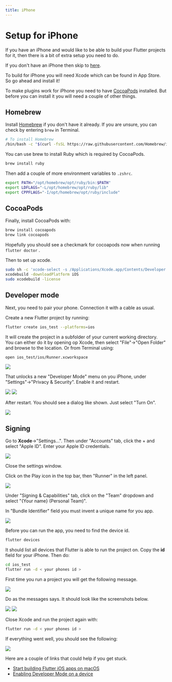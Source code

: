 ```yaml
---
title: iPhone
---
```


# Setup for iPhone

If you have an iPhone and would like to be able to build your Flutter projects
for it, then there is a bit of extra setup you need to do.

If you don't have an iPhone then skip to [here](../android_studio.md).

To build for iPhone you will need Xcode which can be found in App Store.
So go ahead and install it!

To make plugins work for iPhone you need to have
[CocoaPods](https://cocoapods.org/) installed.
But before you can install it you will need a couple of other things.

## Homebrew

Install [Homebrew](https://brew.sh/) if you don't have it already.
If you are unsure, you can check by entering `brew` in Terminal.

```sh
# To install Homebrew
/bin/bash -c "$(curl -fsSL https://raw.githubusercontent.com/Homebrew/install/HEAD/install.sh)"
```

You can use brew to install Ruby which is required by CocoaPods.

```sh
brew install ruby
```

Then add a couple of more environment variables to `.zshrc`.

```sh
export PATH="/opt/homebrew/opt/ruby/bin:$PATH"
export LDFLAGS="-L/opt/homebrew/opt/ruby/lib"
export CPPFLAGS="-I/opt/homebrew/opt/ruby/include"
```

## CocoaPods

Finally, install CocoaPods with:

```sh
brew install cocoapods
brew link cocoapods
```

Hopefully you should see a checkmark for cocoapods now when running `flutter doctor` .

Then to set up xcode.

```sh
sudo sh -c 'xcode-select -s /Applications/Xcode.app/Contents/Developer && xcodebuild -runFirstLaunch'
xcodebuild -downloadPlatform iOS
sudo xcodebuild -license
```

## Developer mode

Next, you need to pair your phone.
Connection it with a cable as usual.

Create a new Flutter project by running:

```sh
flutter create ios_test --platforms=ios
```

It will create the project in a subfolder of your current working directory.
You can either do it by opening op Xcode, then select "File"->"Open Folder" and
browse to the location.
Or from Terminal using:

```sh
open ios_test/ios/Runner.xcworkspace
```

![](images/mac_xcode_device.png)

That unlocks a new "Developer Mode" menu on you iPhone, under
"Settings"->"Privacy & Security".
Enable it and restart.

![](images/ios_developer_mode1.jpeg)
![](images/ios_developer_mode2.jpeg)

After restart.
You should see a dialog like shown.
Just select "Turn On".

![](images/ios_developer_mode3.jpeg)

## Signing

Go to **Xcode**->"Settings...".
Then under "Accounts" tab, click the + and select "Apple ID".
Enter your Apple ID credentials.

![](images/mac_xcode_accounts.png)

Close the settings window.

Click on the Play icon in the top bar, then "Runner" in the left panel.

![](images/mac_xcode_runner.png)

Under "Signing & Capabilities" tab, click on the "Team" dropdown and select "{Your name} (Personal Team)".

In "Bundle Identifier" field you must invent a unique name for you app.

![](images/mac_xcode_signing.png)

Before you can run the app, you need to find the device id.

```sh
flutter devices
```

It should list all devices that Flutter is able to run the project on.
Copy the **id** field for your iPhone.
Then do:

```sh
cd ios_test
flutter run -d < your phones id >
```

First time you run a project you will get the following message.

![](images/mac_xcode_first_run.png)

Do as the messages says.
It should look like the screenshots below.

![](images/ios_vpn1.jpeg)
![](images/ios_vpn2.jpeg)

Close Xcode and run the project again with:

```sh
flutter run -d < your phones id >
```

If everything went well, you should see the following:

![](images/ios_flutter_demo.jpeg)

Here are a couple of links that could help if you get stuck.

- [Start building Flutter iOS apps on macOS](https://docs.flutter.dev/get-started/install/macos/mobile-ios?tab=physical)
- [Enabling Developer Mode on a device](https://developer.apple.com/documentation/xcode/enabling-developer-mode-on-a-device)
